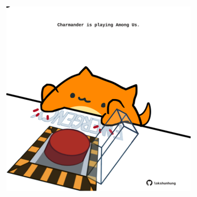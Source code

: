 <!-- built at 30/10/2022, 11:00:48 UTC -->
<p align="center">
  <img width="500" height="500" src="./ReadmeImage.svg">
</p>

